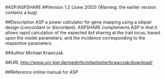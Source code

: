 #ASP/ASPSHARE
##Version
1.2 (June 2002) (Warning: the earlier version contains a bug)

##Description
ASP a power calculator for gene mapping using a sibpair design (concordant or discordant). ASPSHARE complements ASP in that it allows rapid calculation of the expected ibd sharing at the trait locus, based upon the model parameters, and the incidence corresponding to the respective parameters.

##Author
Michael Krawczak

##URL
http://www.uni-kiel.de/medinfo/mitarbeiter/krawczak/download/

##Reference
online manual for ASP

